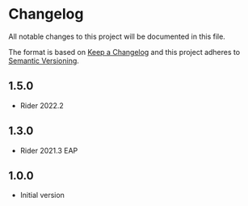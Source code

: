 # Changelog
All notable changes to this project will be documented in this file.

The format is based on [Keep a Changelog](http://keepachangelog.com/en/1.0.0/)
and this project adheres to [Semantic Versioning](http://semver.org/spec/v2.0.0.html).

## 1.5.0
- Rider 2022.2

## 1.3.0
- Rider 2021.3 EAP

## 1.0.0
- Initial version